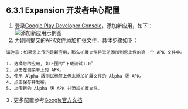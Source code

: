 ## 6.3.1 Expansion 开发者中心配置
1. 登录[Google Play Developer Console](https://play.google.com/apps/publish/)，添加新应用，如下：
![添加新应用示例图](../Images/Expansion/expansion_1.png)
2. 为刚刚提交的APK文件添加扩张文件，具体步骤如下：

```
请注意：如果您上传的是新应用，那么扩展文件将无法添加到您上传的第一个 APK 文件中。

1. 选择您的应用, 如上图的“下载测试1.0”
2. 点击左侧菜单上的 APK。
3. 使用 Alpha 版测试标签上传未添加扩展文件的 Alpha 版 APK。
4. 点击保存并发布。
5. 上传新的 Alpha 版 APK 并添加扩展文件。
```
3 . 更多配置参考[Google官方文档](https://support.google.com/googleplay/android-developer/answer/2481797?hl=zh-Hans)
